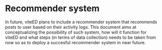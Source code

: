 # Recommender system

In future, viteED plans to include a recommender system that recommends posts to user based on their activity logs. This document aims at conceptualizing the possibility of such system, how will it function for viteED and what steps (in terms of data collection) needs to be taken from now so as to deploy a succesful recommender system in near future. 
